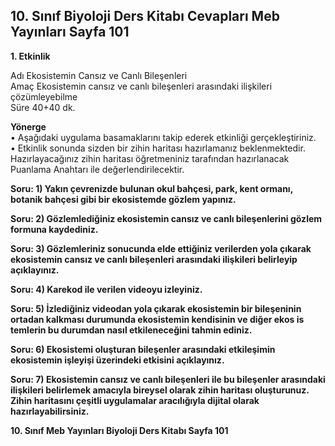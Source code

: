 ## 10. Sınıf Biyoloji Ders Kitabı Cevapları Meb Yayınları Sayfa 101

**1. Etkinlik**

Adı Ekosistemin Cansız ve Canlı Bileşenleri  
 Amaç Ekosistemin cansız ve canlı bileşenleri arasındaki ilişkileri çözümleyebilme  
 Süre 40+40 dk.

**Yönerge**  
 • Aşağıdaki uygulama basamaklarını takip ederek etkinliği gerçekleştiriniz.  
 • Etkinlik sonunda sizden bir zihin haritası hazırlamanız beklenmektedir. Hazırlayacağınız zihin haritası öğretmeniniz tarafından hazırlanacak Puanlama Anahtarı ile değerlendirilecektir.

**Soru: 1) Yakın çevrenizde bulunan okul bahçesi, park, kent ormanı, botanik bahçesi gibi bir ekosistemde gözlem yapınız.**

**Soru: 2) Gözlemlediğiniz ekosistemin cansız ve canlı bileşenlerini gözlem formuna kaydediniz.**

**Soru: 3) Gözlemleriniz sonucunda elde ettiğiniz verilerden yola çıkarak ekosistemin cansız ve canlı bileşenleri arasındaki ilişkileri belirleyip açıklayınız.**

**Soru: 4) Karekod ile verilen videoyu izleyiniz.**

**Soru: 5) İzlediğiniz videodan yola çıkarak ekosistemin bir bileşeninin ortadan kalkması durumunda ekosistemin kendisinin ve diğer ekos is temlerin bu durumdan nasıl etkileneceğini tahmin ediniz.**

**Soru: 6) Ekosistemi oluşturan bileşenler arasındaki etkileşimin ekosistemin işleyişi üzerindeki etkisini açıklayınız.**

**Soru: 7) Ekosistemin cansız ve canlı bileşenleri ile bu bileşenler arasındaki ilişkileri belirlemek amacıyla bireysel olarak zihin haritası oluşturunuz. Zihin haritasını çeşitli uygulamalar aracılığıyla dijital olarak hazırlayabilirsiniz.**

**10. Sınıf Meb Yayınları Biyoloji Ders Kitabı Sayfa 101**